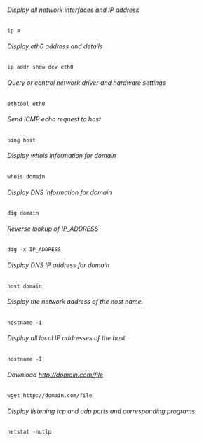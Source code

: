 ###### Display all network interfaces and IP address
`ip a`

###### Display eth0 address and details
`ip addr show dev eth0`

###### Query or control network driver and hardware settings
`ethtool eth0`

###### Send ICMP echo request to host
`ping host`

###### Display whois information for domain
`whois domain`

###### Display DNS information for domain
`dig domain`

###### Reverse lookup of IP_ADDRESS
`dig -x IP_ADDRESS`

###### Display DNS IP address for domain
`host domain`

###### Display the network address of the host name.
`hostname -i`

###### Display all local IP addresses of the host.
`hostname -I`

###### Download http://domain.com/file
`wget http://domain.com/file`

###### Display listening tcp and udp ports and corresponding programs
`netstat -nutlp`
